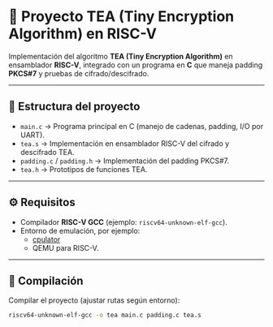 # 🔐 Proyecto TEA (Tiny Encryption Algorithm) en RISC-V

Implementación del algoritmo **TEA (Tiny Encryption Algorithm)** en ensamblador **RISC-V**, 
integrado con un programa en **C** que maneja padding **PKCS#7** y pruebas de cifrado/descifrado.

---

## 📂 Estructura del proyecto
- `main.c` → Programa principal en C (manejo de cadenas, padding, I/O por UART).
- `tea.s` → Implementación en ensamblador RISC-V del cifrado y descifrado TEA.
- `padding.c` / `padding.h` → Implementación del padding PKCS#7.
- `tea.h` → Prototipos de funciones TEA.

---

## ⚙️ Requisitos
- Compilador **RISC-V GCC** (ejemplo: `riscv64-unknown-elf-gcc`).
- Entorno de emulación, por ejemplo:
  - [cpulator](https://cpulator.01xz.net/)  
  - QEMU para RISC-V.

---

## 🚀 Compilación
Compilar el proyecto (ajustar rutas según entorno):

```bash
riscv64-unknown-elf-gcc -o tea main.c padding.c tea.s

